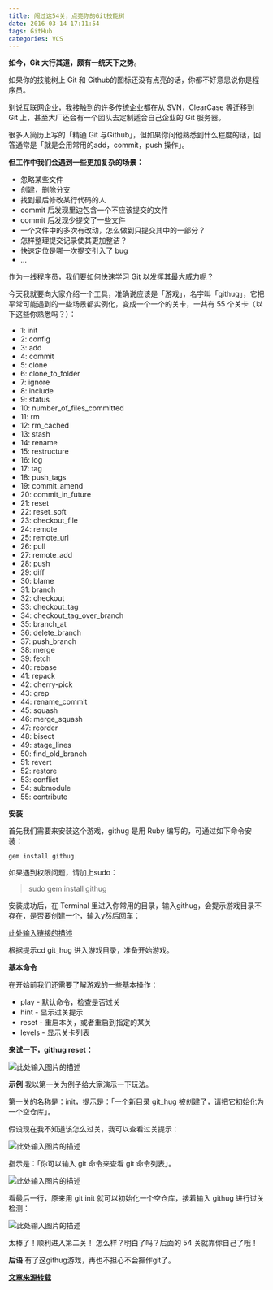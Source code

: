 ```yaml
---
title: 闯过这54关，点亮你的Git技能树
date: 2016-03-14 17:11:54
tags: GitHub
categories: VCS
---
```



**如今，Git 大行其道，颇有一统天下之势**。
<!--more-->
如果你的技能树上 Git 和 Github的图标还没有点亮的话，你都不好意思说你是程序员。

别说互联网企业，我接触到的许多传统企业都在从 SVN，ClearCase 等迁移到 Git 上，甚至大厂还会有一个团队去定制适合自己企业的 Git 服务器。

很多人简历上写的「精通 Git 与Github」，但如果你问他熟悉到什么程度的话，回答通常是「就是会用常用的add，commit，push 操作」。

**但工作中我们会遇到一些更加复杂的场景：**

* 忽略某些文件 
* 创建，删除分支
 * 找到最后修改某行代码的人
 * commit 后发现里边包含一个不应该提交的文件 
* commit 后发现少提交了一些文件 
* 一个文件中的多次有改动，怎么做到只提交其中的一部分？
 * 怎样整理提交记录使其更加整洁？ 
* 快速定位是哪一次提交引入了 bug 
* ...

作为一线程序员，我们要如何快速学习 Git 以发挥其最大威力呢？

今天我就要向大家介绍一个工具，准确说应该是「游戏」，名字叫「githug」，它把平常可能遇到的一些场景都实例化，变成一个一个的关卡，一共有 55 个关卡（以下这些你熟悉吗？）：

-  1: init
-  2: config
-  3: add
-  4: commit
-  5: clone
-  6: clone_to_folder
-  7: ignore
-  8: include
-  9: status
-  10: number_of_files_committed
-  11: rm
-  12: rm_cached
-  13: stash
-  14: rename
-  15: restructure
-  16: log
-  17: tag
-  18: push_tags
-  19: commit_amend
-  20: commit_in_future
-  21: reset
-  22: reset_soft
-  23: checkout_file
-  24: remote
-  25: remote_url
-  26: pull
-  27: remote_add
-  28: push
-  29: diff
-  30: blame
-  31: branch
-  32: checkout
-  33: checkout_tag
-  34: checkout_tag_over_branch
-  35: branch_at
-  36: delete_branch
-  37: push_branch
-  38: merge
-  39: fetch
-  40: rebase
-  41: repack
-  42: cherry-pick
-  43: grep
-  44: rename_commit
-  45: squash
-  46: merge_squash
-  47: reorder
-  48: bisect
-  49: stage_lines
-  50: find_old_branch
-  51: revert
-  52: restore
-  53: conflict
-  54: submodule
-  55: contribute


**安装**

首先我们需要来安装这个游戏，githug 是用 Ruby 编写的，可通过如下命令安装：

    gem install githug

 如果遇到权限问题，请加上sudo：
 

> sudo gem install githug

安装成功后，在 Terminal 里进入你常用的目录，输入githug，会提示游戏目录不存在，是否要创建一个，输入y然后回车：

[此处输入链接的描述][1]


  根据提示cd git_hug 进入游戏目录，准备开始游戏。
  
  **基本命令**
  
在开始前我们还需要了解游戏的一些基本操作：

 - play - 默认命令，检查是否过关
 - hint - 显示过关提示
 - reset - 重启本关，或者重启到指定的某关
 - levels - 显示关卡列表
 
 **来试一下，githug reset：**

![此处输入图片的描述][2]

**示例**
我以第一关为例子给大家演示一下玩法。

第一关的名称是：init，提示是：「一个新目录 git_hug 被创建了，请把它初始化为一个空仓库」。

假设现在我不知道该怎么过关，我可以查看过关提示：

![此处输入图片的描述][3]

指示是：「你可以输入 git 命令来查看 git 命令列表」。

![此处输入图片的描述][4]

看最后一行，原来用 git init 就可以初始化一个空仓库，接着输入 githug 进行过关检测：

![此处输入图片的描述][5]

太棒了！顺利进入第二关！
怎么样？明白了吗？后面的 54 关就靠你自己了哦！

**后语**
有了这githug游戏，再也不担心不会操作git了。

**[文章来源转载][6]**


  [1]: http://mmbiz.qpic.cn/mmbiz/meG6Vo0Mevj2pbrPwhHZl5r4fsUIQJnFzsG18hJtKX2l1WjItoRO1vicObuZCqzKQ0bIE1yLIgHV9IiaEqLXR1uQ/640?wx_fmt=png&tp=webp&wxfrom=5&wx_lazy=1
  [2]: http://mmbiz.qpic.cn/mmbiz/meG6Vo0Mevj2pbrPwhHZl5r4fsUIQJnFFN5UxtBGRfSOBicSrLJ7BQs1VxCgW4kAgkibRG6iaaIPgxNYgXaXSdv9Q/640?wx_fmt=png&tp=webp&wxfrom=5&wx_lazy=1
  [3]: http://mmbiz.qpic.cn/mmbiz/meG6Vo0Mevj2pbrPwhHZl5r4fsUIQJnFzLrprXs6SXXSopibZcAUYSDvWKAbu5U2gnkwb0ic2rpoDY2LvDqHM2Fw/640?wx_fmt=png&tp=webp&wxfrom=5&wx_lazy=1
  [4]: http://mmbiz.qpic.cn/mmbiz/meG6Vo0Mevj2pbrPwhHZl5r4fsUIQJnFop08AtGYCUzfTGwibWXSQVRTGH5yM9BicPyc1yhP8LjIiaqh0bCrFyU6A/640?wx_fmt=png&tp=webp&wxfrom=5&wx_lazy=1
  [5]: http://mmbiz.qpic.cn/mmbiz/meG6Vo0Mevj2pbrPwhHZl5r4fsUIQJnFKYVUMfz9FvsN7txRvfokYsgrroxjs029KrWOzKicK0iaKGz1sO5x2boA/640?wx_fmt=png&tp=webp&wxfrom=5&wx_lazy=1
  [6]: http://mp.weixin.qq.com/s?__biz=MjM5MTA1MjAxMQ==&mid=401590191&idx=1&sn=099554635426602311a82429519fdc41&scene=1&srcid=01178OETHw3jwBnIUXbcSQJi#rd
